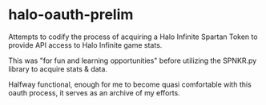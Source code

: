 # halo-oauth-prelim

Attempts to codify the process of acquiring a Halo Infinite Spartan Token to provide API access to Halo Infinite game stats.

This was "for fun and learning opportunities" before utilizing the SPNKR.py library to acquire stats & data.

Halfway functional, enough for me to become quasi comfortable with this oauth process, it serves as an archive of my efforts.
